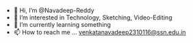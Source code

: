 - 👋 Hi, I’m @Navadeep-Reddy
- 👀 I’m interested in Technology, Sketching, Video-Editing
- 🌱 I’m currently learning something
- 📫 How to reach me ... venkatanavadeep2310116@ssn.edu.in

<!---
Navadeep-Reddy/Navadeep-Reddy is a ✨ special ✨ repository because its `README.md` (this file) appears on your GitHub profile.
You can click the Preview link to take a look at your changes.
--->
